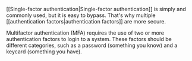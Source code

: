 [[Single-factor authentication|Single-factor authentication]] is simply and commonly used, but it is easy to bypass. That's why multiple [[authentication factors|authentication factors]] are more secure.

Multifactor authentication (MFA) requires the use of two or more authentication factors to login to a system. These factors should be different categories, such as a password (something you know) and a keycard (something you have).